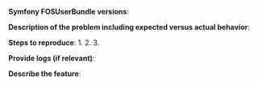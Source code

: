 <!--
GitHub is reserved for bug reports and feature requests. 
Please include one and only one of the below blocks
in your new issue.
-->

<!--
If you are filing a bug report, please remove the below feature
request block and provide responses for all of the below items.
-->

**Symfony FOSUserBundle versions**:

<!--
You can run `composer info` in your project to get those informations
-->

**Description of the problem including expected versus actual behavior**:

**Steps to reproduce**:
 1.
 2.
 3.

**Provide logs (if relevant)**:

<!--
If you are filing a feature request, please remove the above bug
report block and provide responses for all of the below items.
-->

**Describe the feature**:
